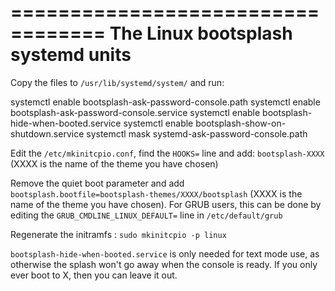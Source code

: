 ==================================
The Linux bootsplash systemd units
==================================

Copy the files to `/usr/lib/systemd/system/` and run:

  systemctl enable bootsplash-ask-password-console.path
  systemctl enable bootsplash-ask-password-console.service
  systemctl enable bootsplash-hide-when-booted.service
  systemctl enable bootsplash-show-on-shutdown.service
  systemctl mask systemd-ask-password-console.path

Edit the `/etc/mkinitcpio.conf`, find the `HOOKS=` line and add: `bootsplash-XXXX` (XXXX is the name of the theme you have chosen)

Remove the quiet boot parameter and add `bootsplash.bootfile=bootsplash-themes/XXXX/bootsplash` (XXXX is the name of the theme you have chosen). For GRUB users, this can be done by editing the `GRUB_CMDLINE_LINUX_DEFAULT=` line in `/etc/default/grub`

Regenerate the initramfs : `sudo mkinitcpio -p linux`

`bootsplash-hide-when-booted.service` is  only needed for text mode use, as otherwise the splash won't go away when the console is ready. If you only ever boot to X, then you can leave it out.
